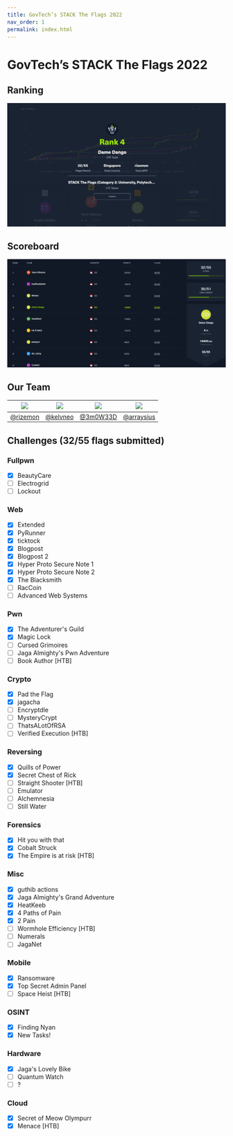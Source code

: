 ```yaml
---
title: GovTech’s STACK The Flags 2022
nav_order: 1
permalink: index.html
---
```

# GovTech’s STACK The Flags 2022

## Ranking

![](images/ranking.png)


## Scoreboard

![](images/scoreboard.png)

## Our Team

| [<img src="https://avatars2.githubusercontent.com/u/26685970?s=460&v=4=100x" width="200"/>](https://github.com/rizemon) | [<img src="https://avatars2.githubusercontent.com/u/2332196?s=460&v=4" width="200"/>](https://github.com/kelvneo) | [<img src="https://avatars2.githubusercontent.com/u/26686523?s=460&v=4" width="200"/>](https://github.com/3m0W33D) | [<img src="https://avatars0.githubusercontent.com/u/16810847?s=100&v=4" width="200"/>](https://github.com/arraysius)  |
| :-: | :-: | :-: | :-: |
| [@rizemon](https://github.com/rizemon) | [@kelvneo](https://github.com/kelvneo) | [@3m0W33D](https://github.com/3m0W33D) | [@arraysius](https://github.com/arraysius) |

## Challenges (32/55 flags submitted)

### Fullpwn
- [x] BeautyCare
- [ ] Electrogrid
- [ ] Lockout

### Web
- [x] Extended
- [x] PyRunner
- [x] ticktock
- [x] Blogpost
- [x] Blogpost 2
- [x] Hyper Proto Secure Note 1
- [x] Hyper Proto Secure Note 2
- [x] The Blacksmith
- [ ] RacCoin
- [ ] Advanced Web Systems

### Pwn
- [x] The Adventurer's Guild
- [x] Magic Lock
- [ ] Cursed Grimoires
- [ ] Jaga Almighty's Pwn Adventure
- [ ] Book Author [HTB]

### Crypto
- [x] Pad the Flag
- [x] jagacha
- [ ] Encryptdle
- [ ] MysteryCrypt
- [ ] ThatsALotOfRSA
- [ ] Verified Execution [HTB]

### Reversing
- [x] Quills of Power
- [x] Secret Chest of Rick
- [ ] Straight Shooter [HTB]
- [ ] Emulator
- [ ] Alchemnesia
- [ ] Still Water

### Forensics
- [x] Hit you with that
- [x] Cobalt Struck
- [x] The Empire is at risk [HTB]

### Misc
- [x] guthib actions
- [x] Jaga Almighty's Grand Adventure
- [x] HeatKeeb
- [x] 4 Paths of Pain
- [x] 2 Pain
- [ ] Wormhole Efficiency [HTB]
- [ ] Numerals
- [ ] JagaNet

### Mobile
- [x] Ransomware
- [x] Top Secret Admin Panel
- [ ] Space Heist [HTB]

### OSINT
- [x] Finding Nyan
- [x] New Tasks!

### Hardware
- [x] Jaga's Lovely Bike
- [ ] Quantum Watch
- [ ] ? 

### Cloud
- [x] Secret of Meow Olympurr
- [x] Menace [HTB]